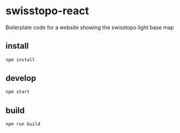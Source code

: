 # swisstopo-react
Boilerplate code for a website showing the swisstopo light base map

## install

```bash
npm install
```

## develop

```bash
npm start
```

## build

```bash
npm run build
```
